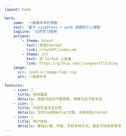 ```yaml
---
layout: home

hero:
    name: '一条懒羊羊的博客'
    text: '基于 vitePress + antD 搭建的个人博客'
    tagline: '仅供学习使用'
    actions:
        - theme: brand
          text: 使用ChatGpt
          link: /chatGPT/index.md
        - theme: alt
          text: 在 Github 上查看
          link: https://github.com/jiangwan1773/blog
    image:
      src: /public/image/logo.svg
      alt: 一条懒羊羊

features:
    - icon: 📝
      title: 持续集成
      details: 随着内容的不断更新，博客也在不断丰富
    - icon: 📝
      title: 内容丰富与互动性
      details: 包含Vue和WeChat文档，支持体验chatGpt
    - icon: 📝
      title: 用户体验
      details: 兼容pc端、平板、手机多种方式，满足不同场景需求
---
```

